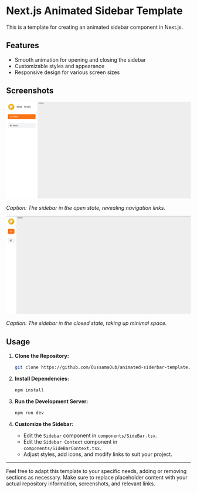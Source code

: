 # Next.js Animated Sidebar Template

This is a template for creating an animated sidebar component in Next.js.

## Features

- Smooth animation for opening and closing the sidebar
- Customizable styles and appearance
- Responsive design for various screen sizes

## Screenshots

![Sidebar Open](screenshots/sidebar_open.png)

*Caption: The sidebar in the open state, revealing navigation links.*

![Sidebar Closed](screenshots/sidebar_closed.png)

*Caption: The sidebar in the closed state, taking up minimal space.*

## Usage

1. **Clone the Repository:**

    ```bash
    git clone https://github.com/OussamaOub/animated-siderbar-template.git
    ```

2. **Install Dependencies:**

    ```bash
    npm install
    ```

3. **Run the Development Server:**

    ```bash
    npm run dev
    ```

4. **Customize the Sidebar:**

    - Edit the `Sidebar` component in `components/SideBar.tsx`.
    - Edit the `Sidebar Context` component in `components/SideBarContext.tsx`.
    - Adjust styles, add icons, and modify links to suit your project.
---

Feel free to adapt this template to your specific needs, adding or removing sections as necessary. Make sure to replace placeholder content with your actual repository information, screenshots, and relevant links.
